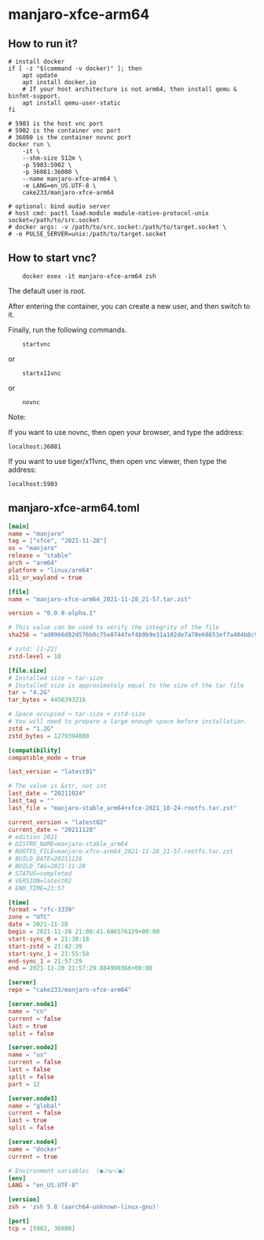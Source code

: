# manjaro-xfce-arm64

## How to run it?

```shell
# install docker
if [ -z "$(command -v docker)" ]; then
    apt update
    apt install docker.io
    # If your host architecture is not arm64, then install qemu & binfmt-support.
    apt install qemu-user-static
fi

# 5903 is the host vnc port
# 5902 is the container vnc port
# 36080 is the container novnc port
docker run \
    -it \
    --shm-size 512m \
    -p 5903:5902 \
    -p 36081:36080 \
    --name manjaro-xfce-arm64 \
    -e LANG=en_US.UTF-8 \
    cake233/manjaro-xfce-arm64

# optional: bind audio server
# host cmd: pactl load-module module-native-protocol-unix socket=/path/to/src.socket
# docker args: -v /path/to/src.socket:/path/to/target.socket \
# -e PULSE_SERVER=unix:/path/to/target.socket

```

## How to start vnc?

```shell
    docker exex -it manjaro-xfce-arm64 zsh
```

The default user is root.

After entering the container, you can create a new user, and then switch to it.

Finally, run the following commands.

```shell
    startvnc
```

or

```shell
    startx11vnc
```

or

```shell
    novnc
```

Note:

If you want to use novnc, then open your browser, and type the address:

```
localhost:36081
```

If you want to use tiger/x11vnc, then open vnc viewer, then type the address:

```
localhost:5903
```

## manjaro-xfce-arm64.toml

```toml
[main]
name = "manjaro"
tag = ["xfce", "2021-11-28"]
os = "manjaro"
release = "stable"
arch = "arm64"
platform = "linux/arm64"
x11_or_wayland = true

[file]
name = "manjaro-xfce-arm64_2021-11-28_21-57.tar.zst"

version = "0.0.0-alpha.1"

# This value can be used to verify the integrity of the file
sha256 = "ad0966d82d576b0c75e8744fef4b9b9e31a102de7a78e68651ef7a404b8c9be2"

# zstd: [1-22]
zstd-level = 18

[file.size]
# Installed size ≈ tar-size
# Installed size is approximately equal to the size of the tar file
tar = "4.2G"
tar_bytes = 4456393216

# Space occupied ≈ tar-size + zstd-size
# You will need to prepare a large enough space before installation.
zstd = "1.2G"
zstd_bytes = 1279394080

[compatibility]
compatible_mode = true

last_version = "latest01"

# The value is &str, not int
last_date = "20211024"
last_tag = ""
last_file = "manjaro-stable_arm64+xfce-2021_10-24-rootfs.tar.zst"

current_version = "latest02"
current_date = "20211128"
# edition 2021
# DISTRO_NAME=manjaro-stable_arm64
# ROOTFS_FILE=manjaro-xfce-arm64_2021-11-28_21-57-rootfs.tar.zst
# BUILD_DATE=20211128
# BUILD_TAG=2021-11-28
# STATUS=completed
# VERSION=latest02
# END_TIME=21:57

[time]
format = "rfc-3339"
zone = "UTC"
date = 2021-11-28
begin = 2021-11-28 21:08:41.686576129+00:00
start-sync_0 = 21:38:18
start-zstd = 21:42:39
start-sync_1 = 21:55:58
end-sync_1 = 21:57:29
end = 2021-11-28 21:57:29.884990366+00:00

[server]
repo = "cake233/manjaro-xfce-arm64"

[server.node1]
name = "cn"
current = false
last = true
split = false

[server.node2]
name = "us"
current = false
last = false
split = false
part = 12

[server.node3]
name = "global"
current = false
last = true
split = false

[server.node4]
name = "docker"
current = true

# Environment variables  (●＞ω＜●)
[env]
LANG = "en_US.UTF-8"

[version]
zsh = 'zsh 5.8 (aarch64-unknown-linux-gnu)'

[port]
tcp = [5902, 36080]
```
